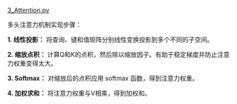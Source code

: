 [3_Attention.py](./3_Attention.py)


多头注意力机制实现步骤：


**1. 线性投影：** 将查询、键和值矩阵分别线性变换投影到多个不同的子空间。

**2. 缩放点积：** 计算Q和K的点积，然后除以缩放因子。有助于稳定梯度并防止注意力权重变得太大。

**3. Softmax：** 对缩放后的点积应用 softmax 函数，得到注意力权重。

**4. 加权求和：** 将注意力权重与V相乘，得到加权和。

